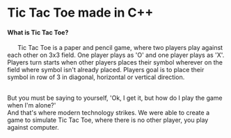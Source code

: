 # Tic Tac Toe made in C++

#### What is Tic Tac Toe?

&nbsp;&nbsp;&nbsp;&nbsp;&nbsp;&nbsp;Tic Tac Toe is a paper and pencil game, where two players play against 
each other on 3x3 field. One player plays as
'O' and one player plays as 'X'. Players turn starts when other players places 
their symbol wherever on the field
where symbol isn't already placed. Players goal is to place their symbol in 
row of 3 in diagonal, horizontal or vertical
direction.
<br><br>

But you must be saying to yourself, 'Ok, I get it, but how do I play the game when I'm alone?'<br>
And that's where modern technology strikes. We were able to create a game to simulate Tic Tac Toe, where
there is no other player, you play against computer.

